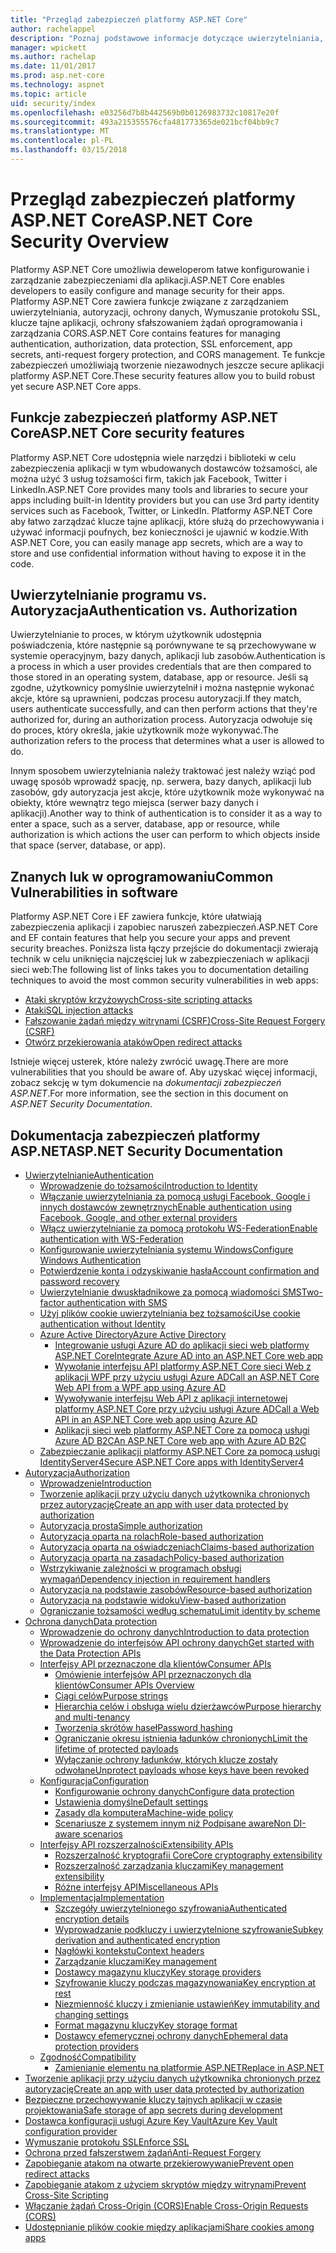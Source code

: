 ```yaml
---
title: "Przegląd zabezpieczeń platformy ASP.NET Core"
author: rachelappel
description: "Poznaj podstawowe informacje dotyczące uwierzytelniania, autoryzacji i zabezpieczeń w ASP.NET Core."
manager: wpickett
ms.author: rachelap
ms.date: 11/01/2017
ms.prod: asp.net-core
ms.technology: aspnet
ms.topic: article
uid: security/index
ms.openlocfilehash: e03256d7b8b442569b0b0126983732c10817e20f
ms.sourcegitcommit: 493a215355576cfa481773365de021bcf04bb9c7
ms.translationtype: MT
ms.contentlocale: pl-PL
ms.lasthandoff: 03/15/2018
---
```

# <a name="aspnet-core-security-overview"></a><span data-ttu-id="689a2-103">Przegląd zabezpieczeń platformy ASP.NET Core</span><span class="sxs-lookup"><span data-stu-id="689a2-103">ASP.NET Core Security Overview</span></span>

<span data-ttu-id="689a2-104">Platformy ASP.NET Core umożliwia deweloperom łatwe konfigurowanie i zarządzanie zabezpieczeniami dla aplikacji.</span><span class="sxs-lookup"><span data-stu-id="689a2-104">ASP.NET Core enables developers to easily configure and manage security for their apps.</span></span> <span data-ttu-id="689a2-105">Platformy ASP.NET Core zawiera funkcje związane z zarządzaniem uwierzytelniania, autoryzacji, ochrony danych, Wymuszanie protokołu SSL, klucze tajne aplikacji, ochrony sfałszowaniem żądań oprogramowania i zarządzania CORS.</span><span class="sxs-lookup"><span data-stu-id="689a2-105">ASP.NET Core contains features for managing authentication, authorization, data protection, SSL enforcement, app secrets, anti-request forgery protection, and CORS management.</span></span> <span data-ttu-id="689a2-106">Te funkcje zabezpieczeń umożliwiają tworzenie niezawodnych jeszcze secure aplikacji platformy ASP.NET Core.</span><span class="sxs-lookup"><span data-stu-id="689a2-106">These security features allow you to build robust yet secure ASP.NET Core apps.</span></span>

## <a name="aspnet-core-security-features"></a><span data-ttu-id="689a2-107">Funkcje zabezpieczeń platformy ASP.NET Core</span><span class="sxs-lookup"><span data-stu-id="689a2-107">ASP.NET Core security features</span></span>

<span data-ttu-id="689a2-108">Platformy ASP.NET Core udostępnia wiele narzędzi i biblioteki w celu zabezpieczenia aplikacji w tym wbudowanych dostawców tożsamości, ale można użyć 3 usług tożsamości firm, takich jak Facebook, Twitter i LinkedIn.</span><span class="sxs-lookup"><span data-stu-id="689a2-108">ASP.NET Core provides many tools and libraries to secure your apps including built-in Identity providers but you can use 3rd party identity services such as Facebook, Twitter, or LinkedIn.</span></span> <span data-ttu-id="689a2-109">Platformy ASP.NET Core aby łatwo zarządzać klucze tajne aplikacji, które służą do przechowywania i używać informacji poufnych, bez konieczności je ujawnić w kodzie.</span><span class="sxs-lookup"><span data-stu-id="689a2-109">With ASP.NET Core, you can easily manage app secrets, which are a way to store and use confidential information without having to expose it in the code.</span></span>

## <a name="authentication-vs-authorization"></a><span data-ttu-id="689a2-110">Uwierzytelnianie programu vs. Autoryzacja</span><span class="sxs-lookup"><span data-stu-id="689a2-110">Authentication vs. Authorization</span></span>

<span data-ttu-id="689a2-111">Uwierzytelnianie to proces, w którym użytkownik udostępnia poświadczenia, które następnie są porównywane te są przechowywane w systemie operacyjnym, bazy danych, aplikacji lub zasobów.</span><span class="sxs-lookup"><span data-stu-id="689a2-111">Authentication is a process in which a user provides credentials that are then compared to those stored in an operating system, database, app or resource.</span></span> <span data-ttu-id="689a2-112">Jeśli są zgodne, użytkownicy pomyślnie uwierzytelnił i można następnie wykonać akcje, które są uprawnieni, podczas procesu autoryzacji.</span><span class="sxs-lookup"><span data-stu-id="689a2-112">If they match, users authenticate successfully, and can then perform actions that they're authorized for, during an authorization process.</span></span> <span data-ttu-id="689a2-113">Autoryzacja odwołuje się do proces, który określa, jakie użytkownik może wykonywać.</span><span class="sxs-lookup"><span data-stu-id="689a2-113">The authorization refers to the process that determines what a user is allowed to do.</span></span>

<span data-ttu-id="689a2-114">Innym sposobem uwierzytelniania należy traktować jest należy wziąć pod uwagę sposób wprowadź spację, np. serwera, bazy danych, aplikacji lub zasobów, gdy autoryzacja jest akcje, które użytkownik może wykonywać na obiekty, które wewnątrz tego miejsca (serwer bazy danych i aplikacji).</span><span class="sxs-lookup"><span data-stu-id="689a2-114">Another way to think of authentication is to consider it as a way to enter a space, such as a server, database, app or resource, while authorization is which actions the user can perform to which objects inside that space (server, database, or app).</span></span>

## <a name="common-vulnerabilities-in-software"></a><span data-ttu-id="689a2-115">Znanych luk w oprogramowaniu</span><span class="sxs-lookup"><span data-stu-id="689a2-115">Common Vulnerabilities in software</span></span>

<span data-ttu-id="689a2-116">Platformy ASP.NET Core i EF zawiera funkcje, które ułatwiają zabezpieczenia aplikacji i zapobiec naruszeń zabezpieczeń.</span><span class="sxs-lookup"><span data-stu-id="689a2-116">ASP.NET Core and EF contain features that help you secure your apps and prevent security breaches.</span></span> <span data-ttu-id="689a2-117">Poniższa lista łączy przejście do dokumentacji zwierają technik w celu uniknięcia najczęściej luk w zabezpieczeniach w aplikacji sieci web:</span><span class="sxs-lookup"><span data-stu-id="689a2-117">The following list of links takes you to documentation detailing techniques to avoid the most common security vulnerabilities in web apps:</span></span>

* [<span data-ttu-id="689a2-118">Ataki skryptów krzyżowych</span><span class="sxs-lookup"><span data-stu-id="689a2-118">Cross-site scripting attacks</span></span>](https://docs.microsoft.com/aspnet/core/security/cross-site-scripting)
* [<span data-ttu-id="689a2-119">Ataki</span><span class="sxs-lookup"><span data-stu-id="689a2-119">SQL injection attacks</span></span>](https://docs.microsoft.com/ef/core/querying/raw-sql)
* [<span data-ttu-id="689a2-120">Fałszowanie żądań między witrynami (CSRF)</span><span class="sxs-lookup"><span data-stu-id="689a2-120">Cross-Site Request Forgery (CSRF)</span></span>](https://docs.microsoft.com/aspnet/core/security/anti-request-forgery)
* [<span data-ttu-id="689a2-121">Otwórz przekierowania ataków</span><span class="sxs-lookup"><span data-stu-id="689a2-121">Open redirect attacks</span></span>](https://docs.microsoft.com/aspnet/core/security/preventing-open-redirects)

<span data-ttu-id="689a2-122">Istnieje więcej usterek, które należy zwrócić uwagę.</span><span class="sxs-lookup"><span data-stu-id="689a2-122">There are more vulnerabilities that you should be aware of.</span></span> <span data-ttu-id="689a2-123">Aby uzyskać więcej informacji, zobacz sekcję w tym dokumencie na *dokumentacji zabezpieczeń ASP.NET*.</span><span class="sxs-lookup"><span data-stu-id="689a2-123">For more information, see the section in this document on *ASP.NET Security Documentation*.</span></span>

## <a name="aspnet-security-documentation"></a><span data-ttu-id="689a2-124">Dokumentacja zabezpieczeń platformy ASP.NET</span><span class="sxs-lookup"><span data-stu-id="689a2-124">ASP.NET Security Documentation</span></span>

*   [<span data-ttu-id="689a2-125">Uwierzytelnianie</span><span class="sxs-lookup"><span data-stu-id="689a2-125">Authentication</span></span>](authentication/index.md)
    *   [<span data-ttu-id="689a2-126">Wprowadzenie do tożsamości</span><span class="sxs-lookup"><span data-stu-id="689a2-126">Introduction to Identity</span></span>](authentication/identity.md)
    *   [<span data-ttu-id="689a2-127">Włączanie uwierzytelniania za pomocą usługi Facebook, Google i innych dostawców zewnętrznych</span><span class="sxs-lookup"><span data-stu-id="689a2-127">Enable authentication using Facebook, Google, and other external providers</span></span>](authentication/social/index.md)
    *   [<span data-ttu-id="689a2-128">Włącz uwierzytelnianie za pomocą protokołu WS-Federation</span><span class="sxs-lookup"><span data-stu-id="689a2-128">Enable authentication with WS-Federation</span></span>](authentication/ws-federation.md)
    * [<span data-ttu-id="689a2-129">Konfigurowanie uwierzytelniania systemu Windows</span><span class="sxs-lookup"><span data-stu-id="689a2-129">Configure Windows Authentication</span></span>](authentication/windowsauth.md)
    *   [<span data-ttu-id="689a2-130">Potwierdzenie konta i odzyskiwanie hasła</span><span class="sxs-lookup"><span data-stu-id="689a2-130">Account confirmation and password recovery</span></span>](authentication/accconfirm.md)
    *   [<span data-ttu-id="689a2-131">Uwierzytelnianie dwuskładnikowe za pomocą wiadomości SMS</span><span class="sxs-lookup"><span data-stu-id="689a2-131">Two-factor authentication with SMS</span></span>](authentication/2fa.md)
    *   [<span data-ttu-id="689a2-132">Użyj plików cookie uwierzytelniania bez tożsamości</span><span class="sxs-lookup"><span data-stu-id="689a2-132">Use cookie authentication without Identity</span></span>](authentication/cookie.md)
    *   [<span data-ttu-id="689a2-133">Azure Active Directory</span><span class="sxs-lookup"><span data-stu-id="689a2-133">Azure Active Directory</span></span>](authentication/azure-active-directory/index.md)
        *   [<span data-ttu-id="689a2-134">Integrowanie usługi Azure AD do aplikacji sieci web platformy ASP.NET Core</span><span class="sxs-lookup"><span data-stu-id="689a2-134">Integrate Azure AD into an ASP.NET Core web app</span></span>](https://azure.microsoft.com/documentation/samples/active-directory-dotnet-webapp-openidconnect-aspnetcore/)
        *   [<span data-ttu-id="689a2-135">Wywołanie interfejsu API platformy ASP.NET Core sieci Web z aplikacji WPF przy użyciu usługi Azure AD</span><span class="sxs-lookup"><span data-stu-id="689a2-135">Call an ASP.NET Core Web API from a WPF app using Azure AD</span></span>](https://azure.microsoft.com/documentation/samples/active-directory-dotnet-native-aspnetcore/)
        *   [<span data-ttu-id="689a2-136">Wywoływanie interfejsu Web API z aplikacji internetowej platformy ASP.NET Core przy użyciu usługi Azure AD</span><span class="sxs-lookup"><span data-stu-id="689a2-136">Call a Web API in an ASP.NET Core web app using Azure AD</span></span>](https://azure.microsoft.com/documentation/samples/active-directory-dotnet-webapp-webapi-openidconnect-aspnetcore/)
        *   [<span data-ttu-id="689a2-137">Aplikacji sieci web platformy ASP.NET Core za pomocą usługi Azure AD B2C</span><span class="sxs-lookup"><span data-stu-id="689a2-137">An ASP.NET Core web app with Azure AD B2C</span></span>](https://azure.microsoft.com/resources/samples/active-directory-b2c-dotnetcore-webapp/)
    *   [<span data-ttu-id="689a2-138">Zabezpieczanie aplikacji platformy ASP.NET Core za pomocą usługi IdentityServer4</span><span class="sxs-lookup"><span data-stu-id="689a2-138">Secure ASP.NET Core apps with IdentityServer4</span></span>](https://identityserver4.readthedocs.io)
*   [<span data-ttu-id="689a2-139">Autoryzacja</span><span class="sxs-lookup"><span data-stu-id="689a2-139">Authorization</span></span>](authorization/index.md)
    *   [<span data-ttu-id="689a2-140">Wprowadzenie</span><span class="sxs-lookup"><span data-stu-id="689a2-140">Introduction</span></span>](authorization/introduction.md)
    *   [<span data-ttu-id="689a2-141">Tworzenie aplikacji przy użyciu danych użytkownika chronionych przez autoryzację</span><span class="sxs-lookup"><span data-stu-id="689a2-141">Create an app with user data protected by authorization</span></span>](xref:security/authorization/secure-data)
    *   [<span data-ttu-id="689a2-142">Autoryzacja prosta</span><span class="sxs-lookup"><span data-stu-id="689a2-142">Simple authorization</span></span>](authorization/simple.md)
    *   [<span data-ttu-id="689a2-143">Autoryzacja oparta na rolach</span><span class="sxs-lookup"><span data-stu-id="689a2-143">Role-based authorization</span></span>](authorization/roles.md)
    *   [<span data-ttu-id="689a2-144">Autoryzacja oparta na oświadczeniach</span><span class="sxs-lookup"><span data-stu-id="689a2-144">Claims-based authorization</span></span>](authorization/claims.md)
    *   [<span data-ttu-id="689a2-145">Autoryzacja oparta na zasadach</span><span class="sxs-lookup"><span data-stu-id="689a2-145">Policy-based authorization</span></span>](authorization/policies.md)
    *   [<span data-ttu-id="689a2-146">Wstrzykiwanie zależności w programach obsługi wymagań</span><span class="sxs-lookup"><span data-stu-id="689a2-146">Dependency injection in requirement handlers</span></span>](authorization/dependencyinjection.md)
    *   [<span data-ttu-id="689a2-147">Autoryzacja na podstawie zasobów</span><span class="sxs-lookup"><span data-stu-id="689a2-147">Resource-based authorization</span></span>](authorization/resourcebased.md)
    *   [<span data-ttu-id="689a2-148">Autoryzacja na podstawie widoku</span><span class="sxs-lookup"><span data-stu-id="689a2-148">View-based authorization</span></span>](authorization/views.md)
    *   [<span data-ttu-id="689a2-149">Ograniczanie tożsamości według schematu</span><span class="sxs-lookup"><span data-stu-id="689a2-149">Limit identity by scheme</span></span>](authorization/limitingidentitybyscheme.md)
*   [<span data-ttu-id="689a2-150">Ochrona danych</span><span class="sxs-lookup"><span data-stu-id="689a2-150">Data protection</span></span>](data-protection/index.md)
    *   [<span data-ttu-id="689a2-151">Wprowadzenie do ochrony danych</span><span class="sxs-lookup"><span data-stu-id="689a2-151">Introduction to data protection</span></span>](data-protection/introduction.md)
    *   [<span data-ttu-id="689a2-152">Wprowadzenie do interfejsów API ochrony danych</span><span class="sxs-lookup"><span data-stu-id="689a2-152">Get started with the Data Protection APIs</span></span>](data-protection/using-data-protection.md)
    *   [<span data-ttu-id="689a2-153">Interfejsy API przeznaczone dla klientów</span><span class="sxs-lookup"><span data-stu-id="689a2-153">Consumer APIs</span></span>](data-protection/consumer-apis/index.md)
        *   [<span data-ttu-id="689a2-154">Omówienie interfejsów API przeznaczonych dla klientów</span><span class="sxs-lookup"><span data-stu-id="689a2-154">Consumer APIs Overview</span></span>](data-protection/consumer-apis/overview.md)
        *   [<span data-ttu-id="689a2-155">Ciągi celów</span><span class="sxs-lookup"><span data-stu-id="689a2-155">Purpose strings</span></span>](data-protection/consumer-apis/purpose-strings.md)
        *   [<span data-ttu-id="689a2-156">Hierarchia celów i obsługa wielu dzierżawców</span><span class="sxs-lookup"><span data-stu-id="689a2-156">Purpose hierarchy and multi-tenancy</span></span>](data-protection/consumer-apis/purpose-strings-multitenancy.md)
        *   [<span data-ttu-id="689a2-157">Tworzenia skrótów haseł</span><span class="sxs-lookup"><span data-stu-id="689a2-157">Password hashing</span></span>](data-protection/consumer-apis/password-hashing.md)
        *   [<span data-ttu-id="689a2-158">Ograniczanie okresu istnienia ładunków chronionych</span><span class="sxs-lookup"><span data-stu-id="689a2-158">Limit the lifetime of protected payloads</span></span>](data-protection/consumer-apis/limited-lifetime-payloads.md)
        *   [<span data-ttu-id="689a2-159">Wyłączanie ochrony ładunków, których klucze zostały odwołane</span><span class="sxs-lookup"><span data-stu-id="689a2-159">Unprotect payloads whose keys have been revoked</span></span>](data-protection/consumer-apis/dangerous-unprotect.md)
    *   [<span data-ttu-id="689a2-160">Konfiguracja</span><span class="sxs-lookup"><span data-stu-id="689a2-160">Configuration</span></span>](data-protection/configuration/index.md)
        *   [<span data-ttu-id="689a2-161">Konfigurowanie ochrony danych</span><span class="sxs-lookup"><span data-stu-id="689a2-161">Configure data protection</span></span>](data-protection/configuration/overview.md)
        *   [<span data-ttu-id="689a2-162">Ustawienia domyślne</span><span class="sxs-lookup"><span data-stu-id="689a2-162">Default settings</span></span>](data-protection/configuration/default-settings.md)
        *   [<span data-ttu-id="689a2-163">Zasady dla komputera</span><span class="sxs-lookup"><span data-stu-id="689a2-163">Machine-wide policy</span></span>](data-protection/configuration/machine-wide-policy.md)
        *   [<span data-ttu-id="689a2-164">Scenariusze z systemem innym niż Podpisane aware</span><span class="sxs-lookup"><span data-stu-id="689a2-164">Non DI-aware scenarios</span></span>](data-protection/configuration/non-di-scenarios.md)
    *   [<span data-ttu-id="689a2-165">Interfejsy API rozszerzalności</span><span class="sxs-lookup"><span data-stu-id="689a2-165">Extensibility APIs</span></span>](data-protection/extensibility/index.md)
        *   [<span data-ttu-id="689a2-166">Rozszerzalność kryptografii Core</span><span class="sxs-lookup"><span data-stu-id="689a2-166">Core cryptography extensibility</span></span>](data-protection/extensibility/core-crypto.md)
        *   [<span data-ttu-id="689a2-167">Rozszerzalność zarządzania kluczami</span><span class="sxs-lookup"><span data-stu-id="689a2-167">Key management extensibility</span></span>](data-protection/extensibility/key-management.md)
        *   [<span data-ttu-id="689a2-168">Różne interfejsy API</span><span class="sxs-lookup"><span data-stu-id="689a2-168">Miscellaneous APIs</span></span>](data-protection/extensibility/misc-apis.md)
    *   [<span data-ttu-id="689a2-169">Implementacja</span><span class="sxs-lookup"><span data-stu-id="689a2-169">Implementation</span></span>](data-protection/implementation/index.md)
        *   [<span data-ttu-id="689a2-170">Szczegóły uwierzytelnionego szyfrowania</span><span class="sxs-lookup"><span data-stu-id="689a2-170">Authenticated encryption details</span></span>](data-protection/implementation/authenticated-encryption-details.md)
        *   [<span data-ttu-id="689a2-171">Wyprowadzanie podkluczy i uwierzytelnione szyfrowanie</span><span class="sxs-lookup"><span data-stu-id="689a2-171">Subkey derivation and authenticated encryption</span></span>](data-protection/implementation/subkeyderivation.md)
        *   [<span data-ttu-id="689a2-172">Nagłówki kontekstu</span><span class="sxs-lookup"><span data-stu-id="689a2-172">Context headers</span></span>](data-protection/implementation/context-headers.md)
        *   [<span data-ttu-id="689a2-173">Zarządzanie kluczami</span><span class="sxs-lookup"><span data-stu-id="689a2-173">Key management</span></span>](data-protection/implementation/key-management.md)
        *   [<span data-ttu-id="689a2-174">Dostawcy magazynu kluczy</span><span class="sxs-lookup"><span data-stu-id="689a2-174">Key storage providers</span></span>](data-protection/implementation/key-storage-providers.md)
        *   [<span data-ttu-id="689a2-175">Szyfrowanie kluczy podczas magazynowania</span><span class="sxs-lookup"><span data-stu-id="689a2-175">Key encryption at rest</span></span>](data-protection/implementation/key-encryption-at-rest.md)
        *   [<span data-ttu-id="689a2-176">Niezmienność kluczy i zmienianie ustawień</span><span class="sxs-lookup"><span data-stu-id="689a2-176">Key immutability and changing settings</span></span>](data-protection/implementation/key-immutability.md)
        *   [<span data-ttu-id="689a2-177">Format magazynu kluczy</span><span class="sxs-lookup"><span data-stu-id="689a2-177">Key storage format</span></span>](data-protection/implementation/key-storage-format.md)
        *   [<span data-ttu-id="689a2-178">Dostawcy efemerycznej ochrony danych</span><span class="sxs-lookup"><span data-stu-id="689a2-178">Ephemeral data protection providers</span></span>](data-protection/implementation/key-storage-ephemeral.md)
    *   [<span data-ttu-id="689a2-179">Zgodność</span><span class="sxs-lookup"><span data-stu-id="689a2-179">Compatibility</span></span>](data-protection/compatibility/index.md)
        *   [<span data-ttu-id="689a2-180">Zamienianie elementu <machineKey> na platformie ASP.NET</span><span class="sxs-lookup"><span data-stu-id="689a2-180">Replace <machineKey> in ASP.NET</span></span>](data-protection/compatibility/replacing-machinekey.md)
*   [<span data-ttu-id="689a2-181">Tworzenie aplikacji przy użyciu danych użytkownika chronionych przez autoryzację</span><span class="sxs-lookup"><span data-stu-id="689a2-181">Create an app with user data protected by authorization</span></span>](xref:security/authorization/secure-data)
*   [<span data-ttu-id="689a2-182">Bezpieczne przechowywanie kluczy tajnych aplikacji w czasie projektowania</span><span class="sxs-lookup"><span data-stu-id="689a2-182">Safe storage of app secrets during development</span></span>](app-secrets.md)
*   [<span data-ttu-id="689a2-183">Dostawca konfiguracji usługi Azure Key Vault</span><span class="sxs-lookup"><span data-stu-id="689a2-183">Azure Key Vault configuration provider</span></span>](key-vault-configuration.md)
*   [<span data-ttu-id="689a2-184">Wymuszanie protokołu SSL</span><span class="sxs-lookup"><span data-stu-id="689a2-184">Enforce SSL</span></span>](enforcing-ssl.md)
*   [<span data-ttu-id="689a2-185">Ochrona przed fałszerstwem żądań</span><span class="sxs-lookup"><span data-stu-id="689a2-185">Anti-Request Forgery</span></span>](anti-request-forgery.md)
*   [<span data-ttu-id="689a2-186">Zapobieganie atakom na otwarte przekierowywanie</span><span class="sxs-lookup"><span data-stu-id="689a2-186">Prevent open redirect attacks</span></span>](preventing-open-redirects.md)
*   [<span data-ttu-id="689a2-187">Zapobieganie atakom z użyciem skryptów między witrynami</span><span class="sxs-lookup"><span data-stu-id="689a2-187">Prevent Cross-Site Scripting</span></span>](cross-site-scripting.md)
*   [<span data-ttu-id="689a2-188">Włączanie żądań Cross-Origin (CORS)</span><span class="sxs-lookup"><span data-stu-id="689a2-188">Enable Cross-Origin Requests (CORS)</span></span>](cors.md)
*   [<span data-ttu-id="689a2-189">Udostępnianie plików cookie między aplikacjami</span><span class="sxs-lookup"><span data-stu-id="689a2-189">Share cookies among apps</span></span>](cookie-sharing.md)
